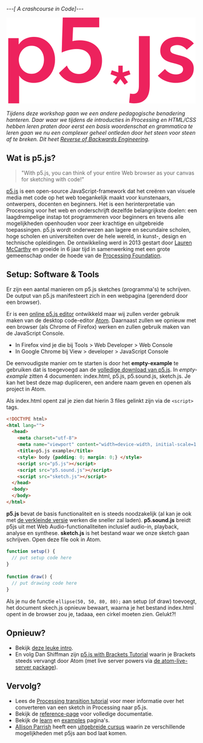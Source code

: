 *---[ A crashcourse in Code]---*

![P5JS](images/P5JS/p5js.svg)

*Tijdens deze workshop gaan we een andere pedagogische benadering hanteren. Daar waar we tijdens de introducties in Processing en HTML/CSS hebben leren praten door eerst een basis woordenschat en grammatica te leren gaan we nu een complexer geheel ontleden door het steen voor steen af te breken. Dit heet [Reverse of Backwards Engineering](https://en.wikipedia.org/wiki/Reverse_engineering).* 


## Wat is p5.js?
> "With p5.js, you can think of your entire Web browser as your canvas for sketching with code!"

[p5.js](https://p5js.org/) is een open-source JavaScript-framework dat het creëren van visuele media met code op het web toegankelijk maakt voor kunstenaars, ontwerpers, docenten en beginners. Het is een herinterpretatie van Processing voor het web en  onderschrijft dezelfde belangrijkste doelen: een laagdrempelige instap tot programmeren voor beginners en tevens alle mogelijkheden openhouden voor zeer krachtige en uitgebreide toepassingen. 
p5.js wordt onderwezen aan lagere en secundaire scholen, hoge scholen en universiteiten over de hele wereld, in kunst-, design en technische  opleidingen. De ontwikkeling werd in 2013 gestart door [Lauren McCarthy](https://lauren-mccarthy.com/) en groeide in 6 jaar tijd in samenwerking met een grote gemeenschap onder de hoede van de [Processing Foundation](https://processingfoundation.org/).


## Setup: Software & Tools 
Er zijn een aantal manieren om p5.js sketches (programma's) te schrijven. De output van p5.js manifesteert zich in een webpagina (gerenderd door een browser). 

Er is een [online p5.js editor](https://editor.p5js.org/) ontwikkeld maar wij zullen verder gebruik maken van de desktop code-editor [Atom](https://atom.io/). 
Daarnaast zullen we opnieuw met een browser (als Chrome of Firefox) werken en zullen gebruik maken van de JavaScript Console. 
* In Firefox vind je die bij Tools > Web Developer > Web Console
* In Google Chrome bij View > developer > JavaScript Console

De eenvoudigste manier om te starten is door het **empty-example** te gebruiken dat is toegevoegd aan de [volledige download van p5.js](https://p5js.org/download/). In *empty-example* zitten 4 documenten: index.html, p5.js, p5.sound.js, sketch.js. Je kan het best deze map dupliceren, een andere naam geven en openen als project in Atom.

Als index.html opent zal je zien dat hierin 3  files gelinkt zijn via de `<script>` tags. 
```html
<!DOCTYPE html>
<html lang="">
  <head>
    <meta charset="utf-8">
    <meta name="viewport" content="width=device-width, initial-scale=1.0">
    <title>p5.js example</title>
    <style> body {padding: 0; margin: 0;} </style>
    <script src="p5.js"></script>
    <script src="p5.sound.js"></script>
    <script src="sketch.js"></script>
  </head>
  <body>
  </body>
</html>
```
**p5.js** bevat de basis functionaliteit en is steeds noodzakelijk (al kan je ook met [de verkleinde versie](https://github.com/processing/p5.js/releases/download/0.10.2/p5.min.js) werken die sneller zal laden).
**p5.sound.js** breidt p5js uit met Web Audio-functionaliteiten inclusief audio-in, playback, analyse en synthese.
**sketch.js** is het bestand waar we onze sketch gaan schrijven. Open deze file ook in Atom.

```JavaScript
function setup() {
  // put setup code here
}

function draw() {
  // put drawing code here
} 
```
Als je nu de functie `ellipse(50, 50, 80, 80);` aan setup (of draw) toevoegt, het document skech.js opnieuw bewaart, waarna je het bestand index.html opent in de browser zou je, tadaaa, een cirkel moeten zien. Gelukt?!

## Opnieuw?
* Bekijk [deze leuke intro](http://hello.p5js.org/).
* En volg Dan Shiffman zijn [p5.js with Brackets Tutorial](https://www.youtube.com/watch?v=nmZbhManVcY) waarin je Brackets steeds vervangt door Atom (met live server powers via [de atom-live-server package](https://atom.io/packages/atom-live-server)).

## Vervolg?
* Lees de [Processing transition tutorial](https://github.com/processing/p5.js/wiki/Processing-transition) voor meer informatie over het converteren van een sketch in Processing naar p5.js.
* Bekijk de [reference-page](https://p5js.org/reference/) voor volledige documentatie.
* Bekijk de [learn](https://p5js.org/learn/) en [examples](https://p5js.org/examples/) pagina's.
* [Allison Parrish](http://www.decontextualize.com/) heeft een [uitgebreide cursus](https://creative-coding.decontextualize.com/) waarin ze verschillende mogelijkheden met p5js aan bod laat komen. 
